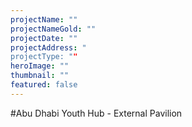 ```yaml
---
projectName: ""
projectNameGold: ""
projectDate: ""
projectAddress: "
projectType: ""
heroImage: ""
thumbnail: ""
featured: false
---
```

#Abu Dhabi Youth Hub - External Pavilion
